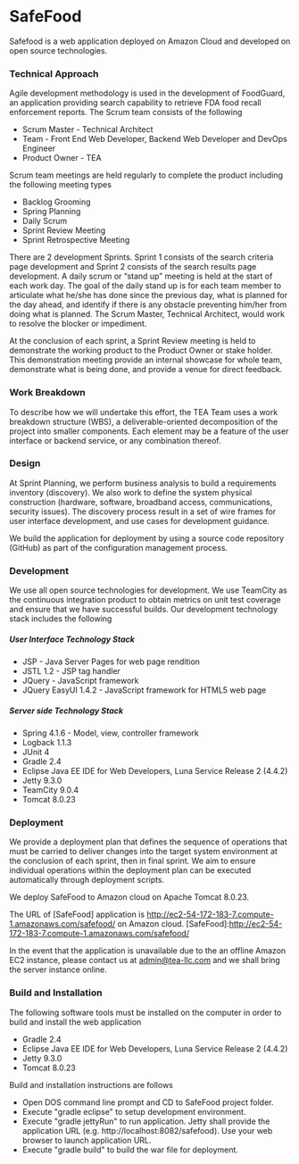 # SafeFood

Safefood is a web application deployed on Amazon Cloud and developed on open source technologies.  

### Technical Approach
Agile development methodology is used in the development of FoodGuard, an application providing search capability to retrieve FDA food recall enforcement reports.  The Scrum team consists of the following 
  - Scrum Master - Technical Architect
  - Team - Front End Web Developer, Backend Web Developer and DevOps Engineer
  - Product Owner - TEA

Scrum team meetings are held regularly to complete the product including the following meeting types
  - Backlog Grooming
  - Spring Planning
  - Daily Scrum
  - Sprint Review Meeting
  - Sprint Retrospective Meeting

There are 2 development Sprints.  Sprint 1 consists of the search criteria page development and Sprint 2 consists of the search results page development.  A daily scrum or “stand up” meeting is held at the start of each work day.  The goal of the daily stand up is for each team member to articulate what he/she has done since the previous day, what is planned for the day ahead, and identify if there is any obstacle preventing him/her from doing what is planned. The Scrum Master, Technical Architect, would work to resolve the blocker or impediment.

At the conclusion of each sprint, a Sprint Review meeting is held to demonstrate the working product to the Product Owner or stake holder. This demonstration meeting provide an internal showcase for whole team, demonstrate what is being done, and provide a venue for direct feedback. 

### Work Breakdown 
To describe how we will undertake this effort, the TEA Team uses a work breakdown structure (WBS), a deliverable-oriented decomposition of the project into smaller components. Each element may be a feature of the user interface or backend service, or any combination thereof. 

### Design
At Sprint Planning, we perform business analysis to build a requirements inventory (discovery). We also work to define the system physical construction (hardware, software, broadband access, communications, security issues). The discovery process result in a set of wire frames for user interface development, and use cases for development guidance. 

We build the application for deployment by using a source code repository (GitHub) as part of the configuration management process. 

### Development
We use all open source technologies for development. We use TeamCity as the continuous integration product to obtain metrics on unit test coverage and ensure that we have successful builds. Our development technology stack includes the following
  
##### User Interface Technology Stack
  - JSP - Java Server Pages for web page rendition 
  - JSTL 1.2 - JSP tag handler
  - JQuery - JavaScript framework
  - JQuery EasyUI 1.4.2 - JavaScript framework for HTML5 web page
  
##### Server side Technology Stack
  - Spring 4.1.6 - Model, view, controller framework
  - Logback 1.1.3
  - JUnit 4
  - Gradle 2.4
  - Eclipse Java EE IDE for Web Developers, Luna Service Release 2 (4.4.2)
  - Jetty 9.3.0
  - TeamCity 9.0.4
  - Tomcat 8.0.23

### Deployment 
We provide a deployment plan that defines the sequence of operations that must be carried to deliver changes into the target system environment at the conclusion of each sprint, then in final sprint. We aim to ensure individual operations within the deployment plan can be executed automatically through deployment scripts.

We deploy SafeFood to Amazon cloud on Apache Tomcat 8.0.23.    

The URL of [SafeFood] application is 
http://ec2-54-172-183-7.compute-1.amazonaws.com/safefood/ on Amazon cloud.
[SafeFood]:http://ec2-54-172-183-7.compute-1.amazonaws.com/safefood/

In the event that the application is unavailable due to the an offline Amazon EC2 instance, please contact us at admin@tea-llc.com and we shall bring the server instance online.

### Build and Installation
The following software tools must be installed on the computer in order to build and install the web application
  - Gradle 2.4
  - Eclipse Java EE IDE for Web Developers, Luna Service Release 2 (4.4.2)
  - Jetty 9.3.0
  - Tomcat 8.0.23

Build and installation instructions are follows 
  - Open DOS command line prompt and CD to SafeFood project folder.  
  - Execute "gradle eclipse" to setup development environment.
  - Execute "gradle jettyRun" to run application. Jetty shall provide the application URL (e.g. http://localhost:8082/safefood).  Use your web browser to launch application URL.
  - Execute "gradle build" to build the war file for deployment.
